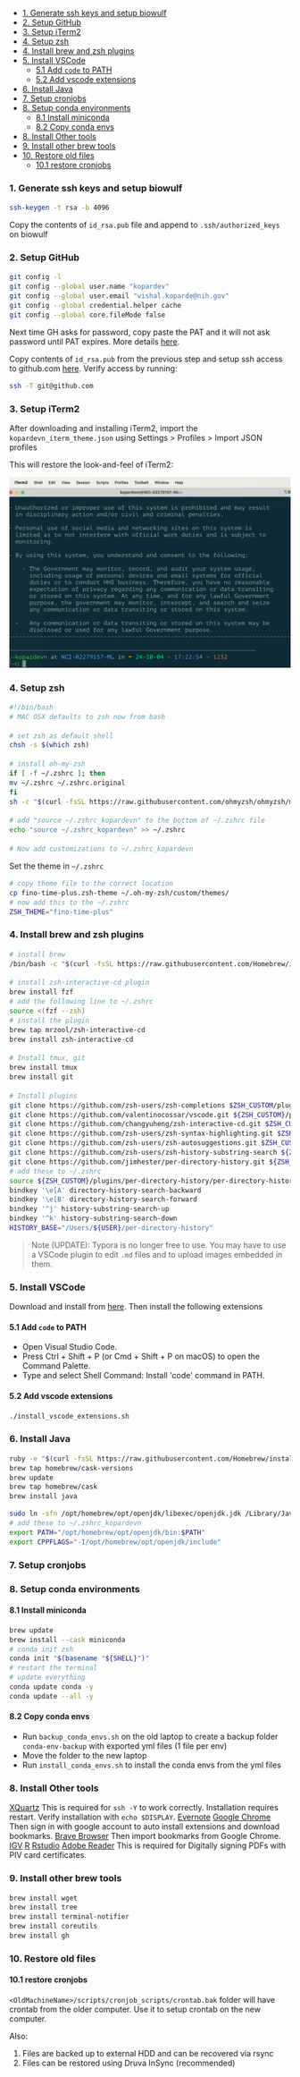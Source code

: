 <!-- vscode-markdown-toc -->
- [1. Generate ssh keys and setup biowulf](#1-generate-ssh-keys-and-setup-biowulf)
- [2. Setup GitHub](#2-setup-github)
- [3. Setup iTerm2](#3-setup-iterm2)
- [4. Setup zsh](#4-setup-zsh)
- [4. Install brew and zsh plugins](#4-install-brew-and-zsh-plugins)
- [5. Install VSCode](#5-install-vscode)
	- [5.1 Add `code` to PATH](#51-add-code-to-path)
	- [5.2 Add vscode extensions](#52-add-vscode-extensions)
- [6. Install Java](#6-install-java)
- [7. Setup cronjobs](#7-setup-cronjobs)
- [8. Setup conda environments](#8-setup-conda-environments)
	- [8.1 Install miniconda](#81-install-miniconda)
	- [8.2 Copy conda envs](#82-copy-conda-envs)
- [8. Install Other tools](#8-install-other-tools)
- [9. Install other brew tools](#9-install-other-brew-tools)
- [10. Restore old files](#10-restore-old-files)
	- [10.1 restore cronjobs](#101-restore-cronjobs)

<!-- vscode-markdown-toc-config
	numbering=true
	autoSave=true
	/vscode-markdown-toc-config -->
<!-- /vscode-markdown-toc -->


###  1. <a name='Generatesshkeysandsetupbiowulf'></a>Generate ssh keys and setup biowulf

```bash
ssh-keygen -t rsa -b 4096
```

Copy the contents of `id_rsa.pub` file and append to `.ssh/authorized_keys` on biowulf

###  2. <a name='SetupGitHub'></a>Setup GitHub

```bash
git config -l
git config --global user.name "kopardev"
git config --global user.email "vishal.koparde@nih.gov"
git config --global credential.helper cache
git config --global core.fileMode false
```

Next time GH asks for password, copy paste the PAT and it will not ask password until PAT expires. More details [here](https://github.com/CCBR/Tools/tree/master/git#pat-or-personal-access-token).

Copy contents of `id_rsa.pub` from the previous step and setup ssh access to github.com [here](https://github.com/settings/keys). Verify access by running:

```bash
ssh -T git@github.com
```

###  3. <a name='Setupiterm'></a>Setup iTerm2

After downloading and installing iTerm2, import the `kopardevn_iterm_theme.json` using Settings > Profiles > Import JSON profiles

This will restore the look-and-feel of iTerm2:

![iTerm2](assets/iterm.png)

###  4. <a name='Setupzsh'></a>Setup zsh


```bash
#!/bin/bash
# MAC OSX defaults to zsh now from bash

# set zsh as default shell
chsh -s $(which zsh)

# install oh-my-zsh
if [ -f ~/.zshrc ]; then
mv ~/.zshrc ~/.zshrc.original
fi
sh -c "$(curl -fsSL https://raw.githubusercontent.com/ohmyzsh/ohmyzsh/master/tools/install.sh)"

# add "source ~/.zshrc_kopardevn" to the bottom of ~/.zshrc file
echo "source ~/.zshrc_kopardevn" >> ~/.zshrc

# Now add customizations to ~/.zshrc_kopardevn
```

Set the theme in `~/.zshrc`

```bash
# copy theme file to the correct location
cp fino-time-plus.zsh-theme ~/.oh-my-zsh/custom/themes/
# now add this to the ~/.zshrc
ZSH_THEME="fino-time-plus"
```



###  4. <a name='InstallBrew'></a>Install brew and zsh plugins


```bash
# install brew
/bin/bash -c "$(curl -fsSL https://raw.githubusercontent.com/Homebrew/install/HEAD/install.sh)"

# install zsh-interactive-cd plugin
brew install fzf
# add the following line to ~/.zshrc
source <(fzf --zsh)
# install the plugin
brew tap mrzool/zsh-interactive-cd
brew install zsh-interactive-cd

# Install tmux, git
brew install tmux
brew install git

# Install plugins
git clone https://github.com/zsh-users/zsh-completions $ZSH_CUSTOM/plugins/zsh-completions
git clone https://github.com/valentinocossar/vscode.git ${ZSH_CUSTOM}/plugins/vscode
git clone https://github.com/changyuheng/zsh-interactive-cd.git $ZSH_CUSTOM/plugins/zsh-interactive-cd
git clone https://github.com/zsh-users/zsh-syntax-highlighting.git $ZSH_CUSTOM/plugins/zsh-syntax-highlighting
git clone https://github.com/zsh-users/zsh-autosuggestions.git $ZSH_CUSTOM/plugins/zsh-autosuggestions
git clone https://github.com/zsh-users/zsh-history-substring-search ${ZSH_CUSTOM}/plugins/zsh-history-substring-search
git clone https://github.com/jimhester/per-directory-history.git ${ZSH_CUSTOM}/plugins/per-directory-history
# add these to ~/.zshrc
source ${ZSH_CUSTOM}/plugins/per-directory-history/per-directory-history.zsh
bindkey '\e[A' directory-history-search-backward
bindkey '\e[B' directory-history-search-forward
bindkey '^j' history-substring-search-up
bindkey '^k' history-substring-search-down
HISTORY_BASE="/Users/${USER}/per-directory-history"
```

> Note (UPDATE): Typora is no longer free to use. You may have to use a VSCode plugin to edit `.md` files and to upload images embedded in them.

###  5. <a name='InstallVSCode'></a>Install VSCode

Download and install from [here](https://code.visualstudio.com/download). Then install the following extensions

#### 5.1 Add `code` to PATH
- Open Visual Studio Code.
- Press Ctrl + Shift + P (or Cmd + Shift + P on macOS) to open the Command Palette.
- Type and select Shell Command: Install 'code' command in PATH.

#### 5.2 Add vscode extensions

```bash
./install_vscode_extensions.sh
```

###  6. <a name='InstallJava'></a>Install Java

```bash
ruby -e "$(curl -fsSL https://raw.githubusercontent.com/Homebrew/install/master/install)"
brew tap homebrew/cask-versions
brew update
brew tap homebrew/cask
brew install java
```

```bash
sudo ln -sfn /opt/homebrew/opt/openjdk/libexec/openjdk.jdk /Library/Java/JavaVirtualMachines/openjdk.jdk
# add these to ~/.zshrc_kopardevn
export PATH="/opt/homebrew/opt/openjdk/bin:$PATH"
export CPPFLAGS="-I/opt/homebrew/opt/openjdk/include"
```

###  7. <a name='cronjobs'></a>Setup cronjobs

### 8. <a name='setupconda'></a>Setup conda environments

#### 8.1 Install miniconda

```bash
brew update
brew install --cask miniconda
# conda init zsh
conda init "$(basename "${SHELL}")"
# restart the terminal
# update everything
conda update conda -y
conda update --all -y
```

#### 8.2 Copy conda envs

- Run `backup_conda_envs.sh` on the old laptop to create a backup folder `conda-env-backup` with exported yml files (1 file per env)
- Move the folder to the new laptop
- Run `install_conda_envs.sh` to install the conda envs from the yml files

###  8. <a name='InstallOthertools'></a>Install Other tools

[XQuartz](https://www.xquartz.org/) This is required for `ssh -Y` to work correctly. Installation requires restart. Verify installation with `echo $DISPLAY`.
[Evernote](https://evernote.com/download)
[Google Chrome](https://www.google.com/chrome/) Then sign in with google account to auto install extensions and download bookmarks.
[Brave Browser](https://brave.com/download/#mac-options) Then import bookmarks from Google Chrome.
[IGV](https://software.broadinstitute.org/software/igv/download)
[R](https://cran.r-project.org/bin/macosx/)
[Rstudio](https://www.rstudio.com/products/rstudio/download/)
[Adobe Reader](https://get.adobe.com/reader/) This is required for Digitally signing PDFs with PIV card certificates.

###  9. <a name='Installotherbrewtools'></a>Install other brew tools

```bash
brew install wget
brew install tree
brew install terminal-notifier
brew install coreutils
brew install gh
```

###  10. <a name='Restoreoldfiles'></a>Restore old files

#### 10.1 restore cronjobs

`<OldMachineName>/scripts/cronjob_scripts/crontab.bak` folder will have crontab from the older computer. Use it to setup crontab on the new computer.

Also:

1. Files are backed up to external HDD and can be recovered via rsync
2. Files can be restored using Druva InSync (recommended)
